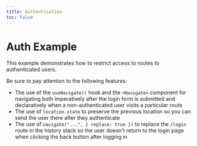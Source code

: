 ```yaml
---
title: Authentication
toc: false
---
```


# Auth Example

This example demonstrates how to restrict access to routes to authenticated users.

Be sure to pay attention to the following features:

- The use of the `useNavigate()` hook and the `<Navigate>` component for navigating both imperatively after the login form is submitted and declaratively when a non-authenticated user visits a particular route
- The use of `location.state` to preserve the previous location so you can send the user there after they authenticate
- The use of `navigate("...", { replace: true })` to replace the `/login` route in the history stack so the user doesn't return to the login page when clicking the back button after logging in